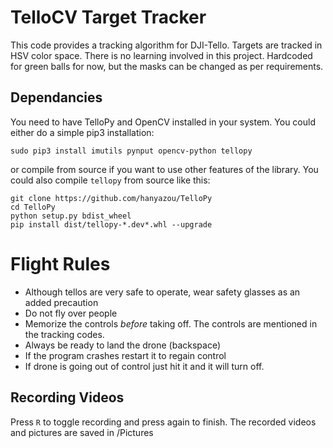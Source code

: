 # TelloCV Target Tracker
This code provides a tracking algorithm for DJI-Tello. Targets are tracked in HSV color space. There is no learning involved in this project. Hardcoded for green balls for now, but the masks can be changed as per requirements.

## Dependancies
You need to have TelloPy and OpenCV installed in your system. You could either do a simple pip3 installation:

```
sudo pip3 install imutils pynput opencv-python tellopy
```
or compile from source if you want to use other features of the library. You could also compile `tellopy` from source like this:


```
git clone https://github.com/hanyazou/TelloPy
cd TelloPy
python setup.py bdist_wheel
pip install dist/tellopy-*.dev*.whl --upgrade
```

# Flight Rules
- Although tellos are very safe to operate, wear safety glasses as an added precaution
- Do not fly over people
- Memorize the controls *before* taking off. The controls are mentioned in the tracking codes.
- Always be ready to land the drone (backspace)
- If the program crashes restart it to regain control
- If drone is going out of control just hit it and it will turn off.


## Recording Videos
Press `R` to toggle recording and press again to finish. The recorded videos and pictures are saved in  <home>/Pictures
